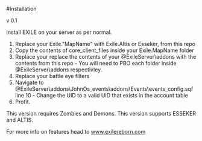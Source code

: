 #Installation

v 0.1

Install EXILE on your server as per normal.

1. Replace your Exile."MapName" with Exile.Altis or Esseker, from this repo
2. Copy the contents of core_client_files inside your Exile.MapName folder
3. Replace your replace the contents of your @ExileServer\addons with the contents from this repo - You will need to PBO each folder inside @ExileServer\addons respectivley.
4. Replace your battle eye filters
5. Navigate to @ExileServer\addons\JohnOs_events\addons\Events\events_config.sqf line 10 - Change the UID to a valid UID that exists in the account table
6. Profit.

This version requires Zombies and Demons.
This version supports ESSEKER and ALTIS.

For more info on features head to www.exilereborn.com